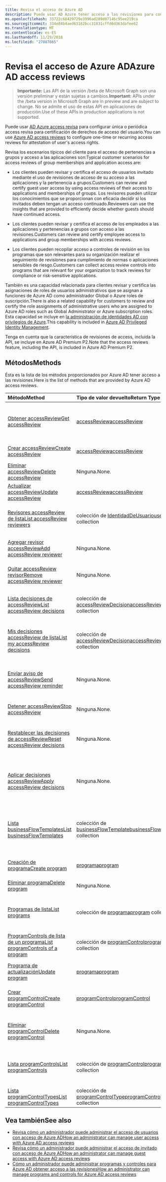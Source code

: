 ```yaml
---
title: Revisa el acceso de Azure AD
description: Puede usar AD Azure tener acceso a las revisiones para configurar revisiones de acceso única o recurrente para la certificación de derechos de acceso del usuario.
ms.openlocfilehash: 33722c68429729e3996ad289d07146c95ee219ca
ms.sourcegitcommit: 334e84b4aed63162bcc31831cffd6d363dafee02
ms.translationtype: MT
ms.contentlocale: es-ES
ms.lasthandoff: 11/29/2018
ms.locfileid: "27087665"
---
```

# <a name="azure-ad-access-reviews"></a><span data-ttu-id="4e908-103">Revisa el acceso de Azure AD</span><span class="sxs-lookup"><span data-stu-id="4e908-103">Azure AD access reviews</span></span>

> <span data-ttu-id="4e908-104">**Importante:** Las API de la versión /beta de Microsoft Graph son una versión preliminar y están sujetas a cambios.</span><span class="sxs-lookup"><span data-stu-id="4e908-104">**Important:** APIs under the /beta version in Microsoft Graph are in preview and are subject to change.</span></span> <span data-ttu-id="4e908-105">No se admite el uso de estas API en aplicaciones de producción.</span><span class="sxs-lookup"><span data-stu-id="4e908-105">Use of these APIs in production applications is not supported.</span></span>

<span data-ttu-id="4e908-106">Puede usar [AD Azure access revisa](https://docs.microsoft.com/en-us/azure/active-directory/active-directory-azure-ad-controls-access-reviews-overview) para configurar única o periódica access revisa para certificación de derechos de acceso del usuario.</span><span class="sxs-lookup"><span data-stu-id="4e908-106">You can use [Azure AD access reviews](https://docs.microsoft.com/en-us/azure/active-directory/active-directory-azure-ad-controls-access-reviews-overview) to configure one-time or recurring access reviews for attestation of user's access rights.</span></span>

<span data-ttu-id="4e908-107">Revisa los escenarios típicos del cliente para el acceso de pertenencias a grupos y acceso a las aplicaciones son:</span><span class="sxs-lookup"><span data-stu-id="4e908-107">Typical customer scenarios for access reviews of group memberships and application access are:</span></span>
   
- <span data-ttu-id="4e908-108">Los clientes pueden revisar y certifica el acceso de usuarios invitado mediante el uso de revisiones de acceso de su acceso a las aplicaciones y la pertenencia a grupos.</span><span class="sxs-lookup"><span data-stu-id="4e908-108">Customers can review and certify guest user access by using access reviews of their access to applications and memberships of groups.</span></span> <span data-ttu-id="4e908-109">Los revisores pueden utilizar los conocimientos que se proporcionan con eficacia decidir si los invitados deben tengan un acceso continuado.</span><span class="sxs-lookup"><span data-stu-id="4e908-109">Reviewers can use the insights that are provided to efficiently decide whether guests should have continued access.</span></span>
      
- <span data-ttu-id="4e908-110">Los clientes pueden revisar y certifica el acceso de los empleados a las aplicaciones y pertenencias a grupos con acceso a las revisiones.</span><span class="sxs-lookup"><span data-stu-id="4e908-110">Customers can review and certify employee access to applications and group memberships with access reviews.</span></span>
   
- <span data-ttu-id="4e908-111">Los clientes pueden recopilar acceso a controles de revisión en los programas que son relevantes para su organización realizar el seguimiento de revisiones para cumplimiento de normas o aplicaciones sensibles de riesgo.</span><span class="sxs-lookup"><span data-stu-id="4e908-111">Customers can collect access review controls into programs that are relevant for your organization to track reviews for compliance or risk-sensitive applications.</span></span>

<span data-ttu-id="4e908-112">También es una capacidad relacionada para clientes revisar y certifica las asignaciones de roles de usuarios administrativos que se asignan a funciones de Azure AD como administrador Global o Azure roles de suscripción.</span><span class="sxs-lookup"><span data-stu-id="4e908-112">There is also a related capability for customers to review and certify the role assignments of administrative users who are assigned to Azure AD roles such as Global Administrator or Azure subscription roles.</span></span>  <span data-ttu-id="4e908-113">Esta capacidad se incluye en [la administración de identidades AD con privilegios de Azure](privilegedidentitymanagement-root.md).</span><span class="sxs-lookup"><span data-stu-id="4e908-113">This capability is included in [Azure AD Privileged Identity Management](privilegedidentitymanagement-root.md).</span></span>

<span data-ttu-id="4e908-114">Tenga en cuenta que la característica de revisiones de access, incluida la API, se incluye en Azure AD Premium P2.</span><span class="sxs-lookup"><span data-stu-id="4e908-114">Note that the access reviews feature, including the API, is included in Azure AD Premium P2.</span></span> 

## <a name="methods"></a><span data-ttu-id="4e908-115">Métodos</span><span class="sxs-lookup"><span data-stu-id="4e908-115">Methods</span></span>

<span data-ttu-id="4e908-116">Ésta es la lista de los métodos proporcionados por Azure AD tener acceso a las revisiones.</span><span class="sxs-lookup"><span data-stu-id="4e908-116">Here is the list of methods that are provided by Azure AD access reviews.</span></span>  

| <span data-ttu-id="4e908-117">Método</span><span class="sxs-lookup"><span data-stu-id="4e908-117">Method</span></span>           | <span data-ttu-id="4e908-118">Tipo de valor devuelto</span><span class="sxs-lookup"><span data-stu-id="4e908-118">Return Type</span></span>    |<span data-ttu-id="4e908-119">Descripción</span><span class="sxs-lookup"><span data-stu-id="4e908-119">Description</span></span>|
|:---------------|:--------|:----------|
|[<span data-ttu-id="4e908-120">Obtener accessReview</span><span class="sxs-lookup"><span data-stu-id="4e908-120">Get accessReview</span></span>](../api/accessreview-get.md) |   [<span data-ttu-id="4e908-121">accessReview</span><span class="sxs-lookup"><span data-stu-id="4e908-121">accessReview</span></span>](accessreview.md) |   <span data-ttu-id="4e908-122">Obtenga una revisión de access con un identificador específico.</span><span class="sxs-lookup"><span data-stu-id="4e908-122">Get an access review with a specific id.</span></span> |
|[<span data-ttu-id="4e908-123">Crear accessReview</span><span class="sxs-lookup"><span data-stu-id="4e908-123">Create accessReview</span></span>](../api/accessreview-create.md) | [<span data-ttu-id="4e908-124">accessReview</span><span class="sxs-lookup"><span data-stu-id="4e908-124">accessReview</span></span>](accessreview.md) |   <span data-ttu-id="4e908-125">Crear un nuevo accessReview.</span><span class="sxs-lookup"><span data-stu-id="4e908-125">Create a new accessReview.</span></span> |
|[<span data-ttu-id="4e908-126">Eliminar accessReview</span><span class="sxs-lookup"><span data-stu-id="4e908-126">Delete accessReview</span></span>](../api/accessreview-delete.md) | <span data-ttu-id="4e908-127">Ninguna.</span><span class="sxs-lookup"><span data-stu-id="4e908-127">None.</span></span>   | <span data-ttu-id="4e908-128">Eliminar un accessReview.</span><span class="sxs-lookup"><span data-stu-id="4e908-128">Delete an accessReview.</span></span> |
|[<span data-ttu-id="4e908-129">Actualizar accessReview</span><span class="sxs-lookup"><span data-stu-id="4e908-129">Update accessReview</span></span>](../api/accessreview-update.md) | [<span data-ttu-id="4e908-130">accessReview</span><span class="sxs-lookup"><span data-stu-id="4e908-130">accessReview</span></span>](accessreview.md) | <span data-ttu-id="4e908-131">Actualizar un accessReview.</span><span class="sxs-lookup"><span data-stu-id="4e908-131">Update an accessReview.</span></span> |
|[<span data-ttu-id="4e908-132">Revisores accessReview de lista</span><span class="sxs-lookup"><span data-stu-id="4e908-132">List accessReview reviewers</span></span>](../api/accessreview-listreviewers.md) |      <span data-ttu-id="4e908-133">colección de [IdentidadDeUsuario](useridentity.md)</span><span class="sxs-lookup"><span data-stu-id="4e908-133">[userIdentity](useridentity.md) collection</span></span>| <span data-ttu-id="4e908-134">Obtenga los revisores de un accessReview.</span><span class="sxs-lookup"><span data-stu-id="4e908-134">Get the reviewers of an accessReview.</span></span> |
|[<span data-ttu-id="4e908-135">Agregar revisor accessReview</span><span class="sxs-lookup"><span data-stu-id="4e908-135">Add accessReview reviewer</span></span>](../api/accessreview-addreviewer.md) |      <span data-ttu-id="4e908-136">Ninguna.</span><span class="sxs-lookup"><span data-stu-id="4e908-136">None.</span></span>   |   <span data-ttu-id="4e908-137">Agregar un revisor a una accessReview.</span><span class="sxs-lookup"><span data-stu-id="4e908-137">Add a reviewer to an accessReview.</span></span> |
|[<span data-ttu-id="4e908-138">Quitar accessReview revisor</span><span class="sxs-lookup"><span data-stu-id="4e908-138">Remove accessReview reviewer</span></span>](../api/accessreview-removereviewer.md) | <span data-ttu-id="4e908-139">Ninguna.</span><span class="sxs-lookup"><span data-stu-id="4e908-139">None.</span></span>  |   <span data-ttu-id="4e908-140">Quitar un revisor de un accessReview.</span><span class="sxs-lookup"><span data-stu-id="4e908-140">Remove a reviewer from an accessReview.</span></span> |
|[<span data-ttu-id="4e908-141">Lista decisiones de accessReview</span><span class="sxs-lookup"><span data-stu-id="4e908-141">List accessReview decisions</span></span>](../api/accessreview-listdecisions.md) |      <span data-ttu-id="4e908-142">colección de [accessReviewDecision](accessreviewdecision.md)</span><span class="sxs-lookup"><span data-stu-id="4e908-142">[accessReviewDecision](accessreviewdecision.md) collection</span></span>| <span data-ttu-id="4e908-143">Obtenga las decisiones de un accessReview.</span><span class="sxs-lookup"><span data-stu-id="4e908-143">Get the decisions of an accessReview.</span></span>|
|[<span data-ttu-id="4e908-144">Mis decisiones accessReview de lista</span><span class="sxs-lookup"><span data-stu-id="4e908-144">List my accessReview decisions</span></span>](../api/accessreview-listmydecisions.md) |     <span data-ttu-id="4e908-145">colección de [accessReviewDecision](accessreviewdecision.md)</span><span class="sxs-lookup"><span data-stu-id="4e908-145">[accessReviewDecision](accessreviewdecision.md) collection</span></span>| <span data-ttu-id="4e908-146">Como revisor, obtener Mis decisiones de un accessReview.</span><span class="sxs-lookup"><span data-stu-id="4e908-146">As a reviewer, get my decisions of an accessReview.</span></span>|
|[<span data-ttu-id="4e908-147">Enviar aviso de accessReview</span><span class="sxs-lookup"><span data-stu-id="4e908-147">Send accessReview reminder</span></span>](../api/accessreview-sendreminder.md) |        <span data-ttu-id="4e908-148">Ninguna.</span><span class="sxs-lookup"><span data-stu-id="4e908-148">None.</span></span>   |   <span data-ttu-id="4e908-149">Enviar un aviso a los revisores de un accessReview.</span><span class="sxs-lookup"><span data-stu-id="4e908-149">Send a reminder to the reviewers of an accessReview.</span></span> |
|[<span data-ttu-id="4e908-150">Detener accessReview</span><span class="sxs-lookup"><span data-stu-id="4e908-150">Stop accessReview</span></span>](../api/accessreview-stop.md) |     <span data-ttu-id="4e908-151">Ninguna.</span><span class="sxs-lookup"><span data-stu-id="4e908-151">None.</span></span>   |   <span data-ttu-id="4e908-152">Detener una accessReview.</span><span class="sxs-lookup"><span data-stu-id="4e908-152">Stop an accessReview.</span></span> |
|[<span data-ttu-id="4e908-153">Restablecer las decisiones de accessReview</span><span class="sxs-lookup"><span data-stu-id="4e908-153">Reset accessReview decisions</span></span>](../api/accessreview-reset.md) |     <span data-ttu-id="4e908-154">Ninguna.</span><span class="sxs-lookup"><span data-stu-id="4e908-154">None.</span></span>   |   <span data-ttu-id="4e908-155">Restablecer las decisiones en un accessReview en curso.</span><span class="sxs-lookup"><span data-stu-id="4e908-155">Reset the decisions in an in-progress accessReview.</span></span>|
|[<span data-ttu-id="4e908-156">Aplicar decisiones accessReview</span><span class="sxs-lookup"><span data-stu-id="4e908-156">Apply accessReview decisions</span></span>](../api/accessreview-apply.md) |     <span data-ttu-id="4e908-157">Ninguna.</span><span class="sxs-lookup"><span data-stu-id="4e908-157">None.</span></span>   |   <span data-ttu-id="4e908-158">Se aplican las decisiones de un accessReview completado.</span><span class="sxs-lookup"><span data-stu-id="4e908-158">Apply the decisions from a completed accessReview.</span></span>|
|[<span data-ttu-id="4e908-159">Lista businessFlowTemplates</span><span class="sxs-lookup"><span data-stu-id="4e908-159">List businessFlowTemplates</span></span>](../api/businessflowtemplate-list.md) | <span data-ttu-id="4e908-160">colección de [businessFlowTemplate](businessflowtemplate.md)</span><span class="sxs-lookup"><span data-stu-id="4e908-160">[businessFlowTemplate](businessflowtemplate.md) collection</span></span>| <span data-ttu-id="4e908-161">Obtener las plantillas de flujo de negocio adecuados tener acceso a las revisiones.</span><span class="sxs-lookup"><span data-stu-id="4e908-161">Get the business flow templates appropriate to access reviews.</span></span>|
|[<span data-ttu-id="4e908-162">Creación de programa</span><span class="sxs-lookup"><span data-stu-id="4e908-162">Create program</span></span>](../api/program-create.md) |   [<span data-ttu-id="4e908-163">programa</span><span class="sxs-lookup"><span data-stu-id="4e908-163">program</span></span>](program.md)   |   <span data-ttu-id="4e908-164">Crear un nuevo programa.</span><span class="sxs-lookup"><span data-stu-id="4e908-164">Create a new program.</span></span>|
|[<span data-ttu-id="4e908-165">Eliminar programa</span><span class="sxs-lookup"><span data-stu-id="4e908-165">Delete program</span></span>](../api/program-delete.md) |   <span data-ttu-id="4e908-166">Ninguna.</span><span class="sxs-lookup"><span data-stu-id="4e908-166">None.</span></span>   |   <span data-ttu-id="4e908-167">Eliminar un programa.</span><span class="sxs-lookup"><span data-stu-id="4e908-167">Delete a program.</span></span>|
|[<span data-ttu-id="4e908-168">Programas de lista</span><span class="sxs-lookup"><span data-stu-id="4e908-168">List programs</span></span>](../api/program-list.md) |  <span data-ttu-id="4e908-169">colección de [programa](program.md)</span><span class="sxs-lookup"><span data-stu-id="4e908-169">[program](program.md) collection</span></span>|   <span data-ttu-id="4e908-170">Obtener una colección de todos los programas.</span><span class="sxs-lookup"><span data-stu-id="4e908-170">Get a collection of all the programs.</span></span>|
|[<span data-ttu-id="4e908-171">ProgramControls de lista de un programa</span><span class="sxs-lookup"><span data-stu-id="4e908-171">List programControls of a program</span></span>](../api/program-listcontrols.md) |      <span data-ttu-id="4e908-172">colección de [programControl](programcontrol.md)</span><span class="sxs-lookup"><span data-stu-id="4e908-172">[programControl](programcontrol.md) collection</span></span>| <span data-ttu-id="4e908-173">Obtener una colección de los controles de un programa.</span><span class="sxs-lookup"><span data-stu-id="4e908-173">Get a collection of the controls of a program.</span></span>|
|[<span data-ttu-id="4e908-174">Programa de actualización</span><span class="sxs-lookup"><span data-stu-id="4e908-174">Update program</span></span>](../api/program-update.md) |   [<span data-ttu-id="4e908-175">programa</span><span class="sxs-lookup"><span data-stu-id="4e908-175">program</span></span>](program.md)|  <span data-ttu-id="4e908-176">Actualizar un programa.</span><span class="sxs-lookup"><span data-stu-id="4e908-176">Update a program.</span></span>|
|[<span data-ttu-id="4e908-177">Crear programControl</span><span class="sxs-lookup"><span data-stu-id="4e908-177">Create programControl</span></span>](../api/programcontrol-create.md) |     [<span data-ttu-id="4e908-178">programControl</span><span class="sxs-lookup"><span data-stu-id="4e908-178">programControl</span></span>](programcontrol.md) |   <span data-ttu-id="4e908-179">Agregar un programControl a un programa.</span><span class="sxs-lookup"><span data-stu-id="4e908-179">Add a programControl to a program.</span></span>|
|[<span data-ttu-id="4e908-180">Eliminar programControl</span><span class="sxs-lookup"><span data-stu-id="4e908-180">Delete programControl</span></span>](../api/programcontrol-delete.md) |     <span data-ttu-id="4e908-181">Ninguna.</span><span class="sxs-lookup"><span data-stu-id="4e908-181">None.</span></span>   |   <span data-ttu-id="4e908-182">Quitar un programControl de un programa.</span><span class="sxs-lookup"><span data-stu-id="4e908-182">Remove a programControl from a program.</span></span>|
|[<span data-ttu-id="4e908-183">Lista programControls</span><span class="sxs-lookup"><span data-stu-id="4e908-183">List programControls</span></span>](../api/programcontrol-list.md) | <span data-ttu-id="4e908-184">colección de [programControl](programcontrol.md)</span><span class="sxs-lookup"><span data-stu-id="4e908-184">[programControl](programcontrol.md) collection</span></span>| <span data-ttu-id="4e908-185">Controles de lista a través de todos los programas en el inquilino.</span><span class="sxs-lookup"><span data-stu-id="4e908-185">List controls across all programs in the tenant.</span></span>|
|[<span data-ttu-id="4e908-186">Lista programControlTypes</span><span class="sxs-lookup"><span data-stu-id="4e908-186">List programControlTypes</span></span>](../api/programcontroltype-list.md) | <span data-ttu-id="4e908-187">colección de [programControlType](programcontroltype.md)</span><span class="sxs-lookup"><span data-stu-id="4e908-187">[programControlType](programcontroltype.md) collection</span></span>| <span data-ttu-id="4e908-188">Lista de tipos de control de programa.</span><span class="sxs-lookup"><span data-stu-id="4e908-188">List program control types.</span></span> |


## <a name="see-also"></a><span data-ttu-id="4e908-189">Vea también</span><span class="sxs-lookup"><span data-stu-id="4e908-189">See also</span></span>

- [<span data-ttu-id="4e908-190">Revisa cómo un administrador puede administrar el acceso de usuarios con acceso de Azure AD</span><span class="sxs-lookup"><span data-stu-id="4e908-190">How an administrator can manage user access with Azure AD access reviews</span></span>](https://docs.microsoft.com/en-us/azure/active-directory/active-directory-azure-ad-controls-manage-user-access-with-access-reviews)
- [<span data-ttu-id="4e908-191">Revisa cómo un administrador puede administrar el acceso de invitado con acceso de Azure AD</span><span class="sxs-lookup"><span data-stu-id="4e908-191">How an administrator can manage guest access with Azure AD access reviews</span></span>](https://docs.microsoft.com/en-us/azure/active-directory/active-directory-azure-ad-controls-manage-guest-access-with-access-reviews)
- [<span data-ttu-id="4e908-192">Cómo un administrador puede administrar programas y controles para Azure AD obtener acceso a las revisiones</span><span class="sxs-lookup"><span data-stu-id="4e908-192">How an administrator can manage programs and controls for Azure AD access reviews</span></span>](https://docs.microsoft.com/en-us/azure/active-directory/active-directory-azure-ad-controls-manage-programs-controls)


<!-- {
  "type": "#page.annotation",
  "description": "Service root",
  "keywords": "",
  "section": "documentation",
  "tocPath": ""
}-->
